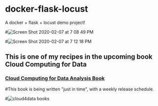 # docker-flask-locust
A docker + flask + locust demo project!


#![Screen Shot 2020-02-07 at 7 08 49 PM](https://user-images.githubusercontent.com/58792/74074716-65a2f580-49dd-11ea-943d-f91229a690ef.png)


#![Screen Shot 2020-02-07 at 7 12 18 PM](https://user-images.githubusercontent.com/58792/74074801-c7635f80-49dd-11ea-9273-a04b587bbc05.png)


## This is one of my recipes in the upcoming book Cloud Computing for Data

### [Cloud Computing for Data Analysis Book](https://leanpub.com/cloud4data)
#This book is being written "just in time", with a weekly release schedule.

#![cloud4data books](https://d2sofvawe08yqg.cloudfront.net/cloud4data/hero2x?1578933644)
